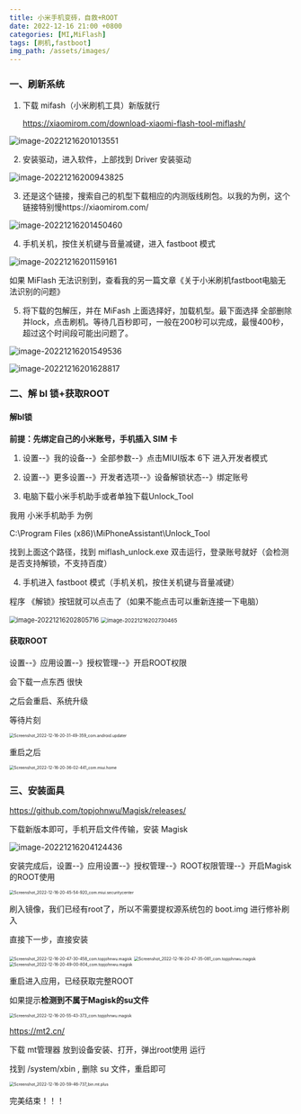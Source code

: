 ```yaml
---
title: 小米手机变砖，自救+ROOT
date: 2022-12-16 21:00 +0800
categories: [MI,MiFlash]
tags: [刷机,fastboot]
img_path: /assets/images/
---
```


### 一、刷新系统

1. 下载 mifash（小米刷机工具）新版就行

   https://xiaomirom.com/download-xiaomi-flash-tool-miflash/

![image-20221216201013551](2022-12-16-小米手机变砖自救与ROOT.assets/image-20221216201013551.png)

2. 安装驱动，进入软件，上部找到 Driver 安装驱动

![image-20221216200943825](2022-12-16-小米手机变砖自救与ROOT.assets/image-20221216200943825.png)

3. 还是这个链接，搜索自己的机型下载相应的内测版线刷包。以我的为例，这个链接特别慢https://xiaomirom.com/

![image-20221216201450460](2022-12-16-小米手机变砖自救与ROOT.assets/image-20221216201450460.png)

4. 手机关机，按住关机键与音量减键，进入 fastboot 模式

![image-20221216201159161](2022-12-16-小米手机变砖自救与ROOT.assets/image-20221216201159161.png)

如果 MiFlash 无法识别到，查看我的另一篇文章《关于小米刷机fastboot电脑无法识别的问题》

5. 将下载的包解压，并在 MiFash 上面选择好，加载机型。最下面选择 全部删除并lock，点击刷机。等待几百秒即可，一般在200秒可以完成，最慢400秒，超过这个时间段可能出问题了。

![image-20221216201549536](2022-12-16-小米手机变砖自救与ROOT.assets/image-20221216201549536.png)

![image-20221216201628817](2022-12-16-小米手机变砖自救与ROOT.assets/image-20221216201628817.png)





### 二、解 bl 锁+获取ROOT

#### 解bl锁

**前提：先绑定自己的小米账号，手机插入 SIM 卡**

1. 设置--》我的设备--》全部参数--》点击MIUI版本 6下 进入开发者模式

2. 设置--》更多设置--》开发者选项--》设备解锁状态--》绑定账号

3. 电脑下载小米手机助手或者单独下载Unlock_Tool

我用 小米手机助手 为例

C:\Program Files (x86)\MiPhoneAssistant\Unlock_Tool

找到上面这个路径，找到 miflash_unlock.exe 双击运行，登录账号就好（会检测是否支持解锁，不支持百度）

4. 手机进入 fastboot 模式（手机关机，按住关机键与音量减键）

程序 《解锁》按钮就可以点击了（如果不能点击可以重新连接一下电脑）

<img src="2022-12-16-小米手机变砖自救与ROOT.assets/image-20221216202805716.png" alt="image-20221216202805716" style="zoom:80%;" />

<img src="2022-12-16-小米手机变砖自救与ROOT.assets/image-20221216202730465.png" alt="image-20221216202730465" style="zoom:67%;" />





#### 获取ROOT

设置--》应用设置--》授权管理--》开启ROOT权限

会下载一点东西 很快

之后会重启、系统升级

等待片刻

<img src="2022-12-16-小米手机变砖自救与ROOT.assets/Screenshot_2022-12-16-20-31-49-359_com.android.updater.jpg" alt="Screenshot_2022-12-16-20-31-49-359_com.android.updater" style="zoom:50%;" />

重启之后

<img src="2022-12-16-小米手机变砖自救与ROOT.assets/Screenshot_2022-12-16-20-36-02-441_com.miui.home.jpg" alt="Screenshot_2022-12-16-20-36-02-441_com.miui.home" style="zoom:50%;" />







### 三、安装面具

https://github.com/topjohnwu/Magisk/releases/

下载新版本即可，手机开启文件传输，安装 Magisk

![image-20221216204124436](2022-12-16-小米手机变砖自救与ROOT.assets/image-20221216204124436.png)

安装完成后，设置--》应用设置--》授权管理--》ROOT权限管理--》开启Magisk的ROOT使用

<img src="2022-12-16-小米手机变砖自救与ROOT.assets/Screenshot_2022-12-16-20-45-54-920_com.miui.securitycenter.jpg" alt="Screenshot_2022-12-16-20-45-54-920_com.miui.securitycenter" style="zoom:50%;" />

刷入镜像，我们已经有root了，所以不需要提权源系统包的 boot.img 进行修补刷入

直接下一步，直接安装

<img src="2022-12-16-小米手机变砖自救与ROOT.assets/Screenshot_2022-12-16-20-47-30-458_com.topjohnwu.magisk.jpg" alt="Screenshot_2022-12-16-20-47-30-458_com.topjohnwu.magisk" style="zoom:50%;" />

<img src="2022-12-16-小米手机变砖自救与ROOT.assets/Screenshot_2022-12-16-20-47-35-081_com.topjohnwu.magisk.jpg" alt="Screenshot_2022-12-16-20-47-35-081_com.topjohnwu.magisk" style="zoom:50%;" />

<img src="2022-12-16-小米手机变砖自救与ROOT.assets/Screenshot_2022-12-16-20-49-00-804_com.topjohnwu.magisk.jpg" alt="Screenshot_2022-12-16-20-49-00-804_com.topjohnwu.magisk" style="zoom:50%;" />

重启进入应用，已经获取完整ROOT

如果提示**检测到不属于Magisk的su文件**

<img src="2022-12-16-小米手机变砖自救与ROOT.assets/Screenshot_2022-12-16-20-55-43-373_com.topjohnwu.magisk.jpg" alt="Screenshot_2022-12-16-20-55-43-373_com.topjohnwu.magisk" style="zoom:50%;" />

https://mt2.cn/

下载 mt管理器 放到设备安装、打开，弹出root使用 运行

找到 /system/xbin , 删除 su 文件，重启即可

<img src="2022-12-16-小米手机变砖自救与ROOT.assets/Screenshot_2022-12-16-20-59-46-737_bin.mt.plus.jpg" alt="Screenshot_2022-12-16-20-59-46-737_bin.mt.plus" style="zoom:50%;" />

完美结束！！！